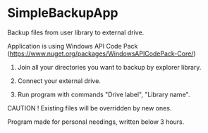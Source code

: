 # SimpleBackupApp
Backup files from user library to external drive.

Application is using Windows API Code Pack (https://www.nuget.org/packages/WindowsAPICodePack-Core/)

1. Join all your directories you want to backup by explorer library.

2. Connect your external drive.

3. Run program with commands "Drive label", "Library name".

CAUTION ! Existing files will be overridden by new ones.


Program made for personal needings, written below 3 hours.
